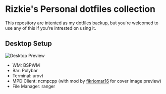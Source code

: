 # Rizkie's Personal dotfiles collection

This repository are intented as my dotfiles backup, but you're welcomed to use any of this if you're intrested on using it.



## Desktop Setup
![Desktop Preview](https://github.com/VikTymZ/dotfiles/raw/master/preview.jpg)

- WM: BSPWM
- Bar: Polybar
- Terminal: urxvt
- MPD Client: ncmpcpp (with mod by [fikriomar16](https://github.com/fikriomar16/ncmpcpp-with-albumart) for cover image preview)
- File Manager: ranger
